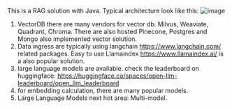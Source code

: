 This is a RAG solution with Java. Typical architecture look like this:
![image](https://github.com/Beshton-Software-Inc/SpringRAG4j/assets/44378625/71411232-3d9e-4572-95dd-624c7834b481)

1. VectorDB there are many vendors for vector db. Milvus, Weaviate, Quadrant, Chroma. There are also hosted Pinecone, Postgres and Mongo also
   implemented vector solution.
2. Data ingress are typically using langchain https://www.langchain.com/ related packages. Easy to use Llamaindex https://www.llamaindex.ai/
   is a also popular solution. 
3. large language models are available. check the leaderboard on huggingface: https://huggingface.co/spaces/open-llm-leaderboard/open_llm_leaderboard
4. for embedding calculation, there are many popular models.
5. Large Language Models next hot area: Multi-model. 
